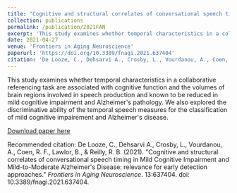 ```yaml
---
title: "Cognitive and structural correlates of conversational speech timing in Mild Cognitive Impairment and Mild-to-Moderate Alzheimer&#39;s Disease&#58; relevance for early detection approaches."
collection: publications
permalink: /publication/2021FAN
excerpt: 'This study examines whether temporal characteristics in a collaborative referencing task are associated with cognitive function and the volumes of brain regions involved in speech production and known to be reduced in mild cognitive impairment and Alzheimer&#39;s pathology. We also explored the discriminative ability of the temporal speech measures for the classification of mild cognitive impairement and Alzheimer&#39;s disease.'
date: 2021-04-27
venue: 'Frontiers in Aging Neuroscience'
paperurl: 'https://doi.org/10.3389/fnagi.2021.637404'
citation: 'De Looze, C., Dehsarvi A., Crosby, L., Vourdanou, A., Coen, R. F., Lawlor, B., & Reilly, R. B. (2021). "Cognitive and structural correlates of conversational speech timing in Mild Cognitive Impairment and Mild-to-Moderate Alzheimer&#39;s Disease&#58; relevance for early detection approaches."; <i>Frontiers in Aging Neuroscience</i>. 13:637404. doi: 10.3389/fnagi.2021.637404.'
--- 
```


This study examines whether temporal characteristics in a collaborative referencing task are associated with cognitive function and the volumes of brain regions involved in speech production and known to be reduced in mild cognitive impairment and Alzheimer&#39;s pathology. We also explored the discriminative ability of the temporal speech measures for the classification of mild cognitive impairement and Alzheimer&#39;s disease.

[Download paper here](https://doi.org/10.3389/fnagi.2021.637404)

Recommended citation: De Looze, C., Dehsarvi A., Crosby, L., Vourdanou, A., Coen, R. F., Lawlor, B., & Reilly, R. B. (2021). "Cognitive and structural correlates of conversational speech timing in Mild Cognitive Impairment and Mild-to-Moderate Alzheimer&#39;s Disease&#58; relevance for early detection approaches." <i>Frontiers in Aging Neuroscience</i>. 13:637404. doi: 10.3389/fnagi.2021.637404.

